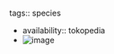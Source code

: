 tags:: species

- availability:: tokopedia
- ![image](https://ipfs.io/ipfs/QmSvosfGMKNLPemGyNHj2A7AkQoZ8zY3NAdiKWmGGTpcam)
